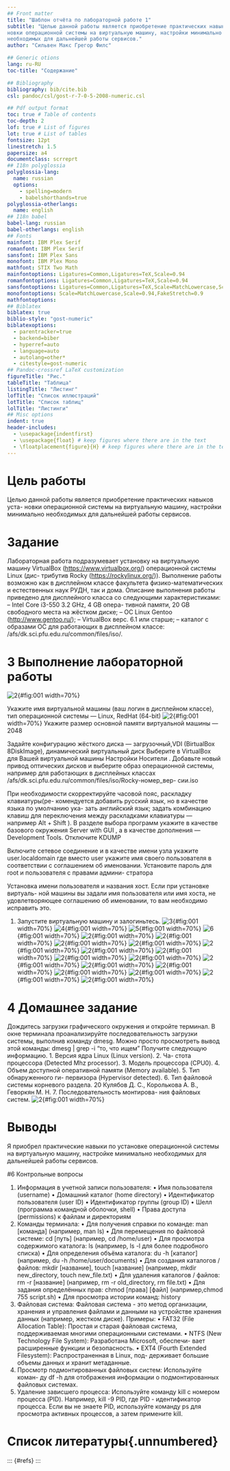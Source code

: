 ```yaml
---
## Front matter
title: "Шаблон отчёта по лабораторной работе 1"
subtitle: "Целью данной работы является приобретение практических навыков уста-
новки операционной системы на виртуальную машину, настройки минимально
необходимых для дальнейшей работы сервисов."
author: "Сильвен Макс Грегор Филс"

## Generic otions
lang: ru-RU
toc-title: "Содержание"

## Bibliography
bibliography: bib/cite.bib
csl: pandoc/csl/gost-r-7-0-5-2008-numeric.csl

## Pdf output format
toc: true # Table of contents
toc-depth: 2
lof: true # List of figures
lot: true # List of tables
fontsize: 12pt
linestretch: 1.5
papersize: a4
documentclass: scrreprt
## I18n polyglossia
polyglossia-lang:
  name: russian
  options:
	- spelling=modern
	- babelshorthands=true
polyglossia-otherlangs:
  name: english
## I18n babel
babel-lang: russian
babel-otherlangs: english
## Fonts
mainfont: IBM Plex Serif
romanfont: IBM Plex Serif
sansfont: IBM Plex Sans
monofont: IBM Plex Mono
mathfont: STIX Two Math
mainfontoptions: Ligatures=Common,Ligatures=TeX,Scale=0.94
romanfontoptions: Ligatures=Common,Ligatures=TeX,Scale=0.94
sansfontoptions: Ligatures=Common,Ligatures=TeX,Scale=MatchLowercase,Scale=0.94
monofontoptions: Scale=MatchLowercase,Scale=0.94,FakeStretch=0.9
mathfontoptions:
## Biblatex
biblatex: true
biblio-style: "gost-numeric"
biblatexoptions:
  - parentracker=true
  - backend=biber
  - hyperref=auto
  - language=auto
  - autolang=other*
  - citestyle=gost-numeric
## Pandoc-crossref LaTeX customization
figureTitle: "Рис."
tableTitle: "Таблица"
listingTitle: "Листинг"
lofTitle: "Список иллюстраций"
lotTitle: "Список таблиц"
lolTitle: "Листинги"
## Misc options
indent: true
header-includes:
  - \usepackage{indentfirst}
  - \usepackage{float} # keep figures where there are in the text
  - \floatplacement{figure}{H} # keep figures where there are in the text
---
```


# Цель работы

Целью данной работы является приобретение практических навыков уста-
новки операционной системы на виртуальную машину, настройки минимально
необходимых для дальнейшей работы сервисов.


# Задание

Лабораторная работа подразумевает установку на виртуальную машину
VirtualBox (https://www.virtualbox.org/) операционной системы Linux (дис-
трибутив Rocky (https://rockylinux.org/)). Выполнение работы возможно как в
дисплейном классе факультета физико-математических и естественных наук
РУДН, так и дома. Описание выполнения работы приведено для дисплейного
класса со следующими характеристиками: – Intel Core i3-550 3.2 GHz, 4 GB опера-
тивной памяти, 20 GB свободного места на жёстком диске; – ОС Linux Gentoo
(http://www.gentoo.ru/); – VirtualBox верс. 6.1 или старше; – каталог с образами
ОС для работающих в дисплейном классе: /afs/dk.sci.pfu.edu.ru/common/files/iso/.


# 3 Выполнение лабораторной работы

![2](image/2.png){#fig:001 width=70%}

Укажите имя виртуальной машины (ваш логин в дисплейном классе), тип
операционной системы — Linux, RedHat (64-bit)
![2](image/3.png){#fig:001 width=70%}
Укажите размер основной памяти виртуальной машины — 2048

Задайте конфигурацию жёсткого диска — загрузочный,VDI (BirtualBox
8DiskImage), динамический виртуальный диск Выберите в VirtualBox для Вашей
виртуальной машины Настройки Носители . Добавьте новый привод оптических
дисков и выберите образ операционной системы, например для работающих
в дисплейных классах /afs/dk.sci.pfu.edu.ru/common/files/iso/Rocky-номер_вер-
сии.iso

При необходимости скорректируйте часовой пояс, раскладку клавиатуры(ре-
комендуется добавить русский язык, но в качестве языка по умолчанию ука-
зать английский язык; задать комбинацию клавиш для переключения между
раскладками клавиатуры — например Alt + Shift ). В разделе выбора программ
укажите в качестве базового окружения Server with GUI , а в качестве дополнения
— Development Tools. Отключите KDUMP

Включите сетевое соединение и в качестве имени узла укажите user.localdomain
где вместо user укажите имя своего пользователя в соответствии с соглашением
об именовании. Установите пароль для root и пользователя с правами админи-
стратора

Установка имени пользователя и названия хост. Если при установке виртуаль-
ной машины вы задали имя пользователя или имя хоста, не удовлетворяющее
соглашению об именовании, то вам необходимо исправить это.
1. Запустите виртуальную машину и залогиньтесь.
![3](image/3.png){#fig:001 width=70%}
![4](image/4.png){#fig:001 width=70%}
![5](image/5.png){#fig:001 width=70%}
![6](image/6.png){#fig:001 width=70%}
![2](image/7.png){#fig:001 width=70%}
![2](image/8.png){#fig:001 width=70%}
![2](image/9.png){#fig:001 width=70%}
![2](image/10.png){#fig:001 width=70%}
![2](image/11.png){#fig:001 width=70%}
![2](image/12.png){#fig:001 width=70%}
![2](image/13.png){#fig:001 width=70%}
![2](image/14.png){#fig:001 width=70%}
![2](image/15.png){#fig:001 width=70%}
![2](image/16.png){#fig:001 width=70%}
![2](image/17.png){#fig:001 width=70%}
![2](image/18.png){#fig:001 width=70%}
![2](image/19.png){#fig:001 width=70%}
![2](image/20.png){#fig:001 width=70%}
![2](image/21.png){#fig:001 width=70%}
![2](image/22.png){#fig:001 width=70%}



# 4 Домашнее задание

Дождитесь загрузки графического окружения и откройте терминал. В окне
терминала проанализируйте последовательность загрузки системы, выполнив
команду dmesg. Можно просто просмотреть вывод этой команды: dmesg | grep -i
“то, что ищем”
Получите следующую информацию. 1. Версия ядра Linux (Linux version). 2. Ча-
стота процессора (Detected Mhz processor). 3. Модель процессора (CPU0). 4. Объем
доступной оперативной памяти (Memory available). 5. Тип обнаруженного ги-
первизора (Hypervisor detected). 6. Тип файловой системы корневого раздела. 20
Кулябов Д. С., Королькова А. В., Геворкян М. Н. 7. Последовательность монтирова-
ния файловых систем.
![2](image/2.png){#fig:001 width=70%}

# Выводы

Я приобрел практические навыки по установке операционной системы на
виртуальную машину, настройке минимально необходимых для дальнейшей
работы сервисов.

#6 Контрольные вопросы

1. Информация в учетной записи пользователя:
• Имя пользователя (username)
• Домашний каталог (home directory)
• Идентификатор пользователя (user ID)
• Идентификатор группы (group ID)
• Шелл (программа командной оболочки, shell)
• Права доступа (permissions) к файлам и директориям
2. Команды терминала:
• Для получения справки по команде: man [команда] (например, man
ls)
• Для перемещения по файловой системе: cd [путь] (например, cd
/home/user)
• Для просмотра содержимого каталога: ls (например, ls -l для более
подробного списка)
• Для определения объёма каталога: du -h [каталог] (например, du -h
/home/user/documents)
• Для создания каталогов / файлов: mkdir [название], touch
[название] (например, mkdir new_directory, touch new_file.txt)
• Для удаления каталогов / файлов: rm -r [название] (например, rm -r
old_directory, rm file.txt)
• Для задания определённых прав: chmod [права] [файл] (например,chmod 755 script.sh)
• Для просмотра истории команд: history
3. Файловая система: Файловая система - это метод организации, хранения и
управления файлами и данными на устройстве хранения данных (например,
жестком диске). Примеры:
• FAT32 (File Allocation Table): Простая и старая файловая система,
поддерживаемая многими операционными системами.
• NTFS (New Technology File System): Разработана Microsoft, обеспечи-
вает расширенные функции и безопасность.
• EXT4 (Fourth Extended Filesystem): Распространенная в Linux, под-
держивает большие объемы данных и хранит метаданные.
4. Просмотр подмонтированных файловых систем: Используйте коман-
ду df -h для отображения информации о подмонтированных файловых
системах.
5. Удаление зависшего процесса: Используйте команду kill с номером
процесса (PID). Например, kill -9 PID, где PID - идентификатор процесса.
Если вы не знаете PID, используйте команду ps для просмотра активных
процессов, а затем примените kill.

# Список литературы{.unnumbered}

::: {#refs}
:::
